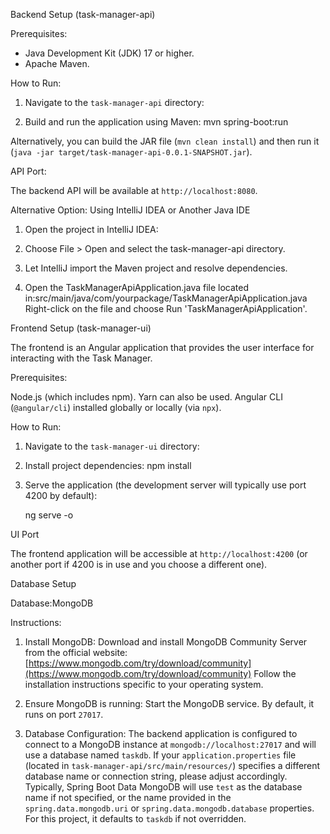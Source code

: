 Backend Setup (task-manager-api)

Prerequisites:

*   Java Development Kit (JDK) 17 or higher.
*   Apache Maven.

How to Run:

1. Navigate to the `task-manager-api` directory:
  
2. Build and run the application using Maven:
    mvn spring-boot:run
   
Alternatively, you can build the JAR file (`mvn clean install`) and then run it (`java -jar target/task-manager-api-0.0.1-SNAPSHOT.jar`).

API Port:

The backend API will be available at `http://localhost:8080`.

Alternative Option: Using IntelliJ IDEA or Another Java IDE
1. Open the project in IntelliJ IDEA:

2. Choose File > Open and select the task-manager-api directory.

3. Let IntelliJ import the Maven project and resolve dependencies.

4. Open the TaskManagerApiApplication.java file located in:src/main/java/com/yourpackage/TaskManagerApiApplication.java Right-click on the file and choose Run 'TaskManagerApiApplication'.


Frontend Setup (task-manager-ui)

The frontend is an Angular application that provides the user interface for interacting with the Task Manager.

Prerequisites:

Node.js (which includes npm). Yarn can also be used.
Angular CLI (`@angular/cli`) installed globally or locally (via `npx`).

How to Run:

1.  Navigate to the `task-manager-ui` directory:
    
2.  Install project dependencies:
     npm install
   
3.  Serve the application (the development server will typically use port 4200 by default):
    
    ng serve -o
  
UI Port

The frontend application will be accessible at `http://localhost:4200` (or another port if 4200 is in use and you choose a different one).

Database Setup

Database:MongoDB

Instructions:

1.  Install MongoDB:
    Download and install MongoDB Community Server from the official website: [https://www.mongodb.com/try/download/community](https://www.mongodb.com/try/download/community)
    Follow the installation instructions specific to your operating system.

2.  Ensure MongoDB is running:
    Start the MongoDB service. By default, it runs on port `27017`.

3.  Database Configuration:
    The backend application is configured to connect to a MongoDB instance at `mongodb://localhost:27017` and will use a database named `taskdb`. If your `application.properties` file (located in `task-manager-api/src/main/resources/`) specifies a different database name or connection string, please adjust accordingly. Typically, Spring Boot Data MongoDB will use `test` as the database name if not specified, or the name provided in the `spring.data.mongodb.uri` or `spring.data.mongodb.database` properties. For this project, it defaults to `taskdb` if not overridden.
